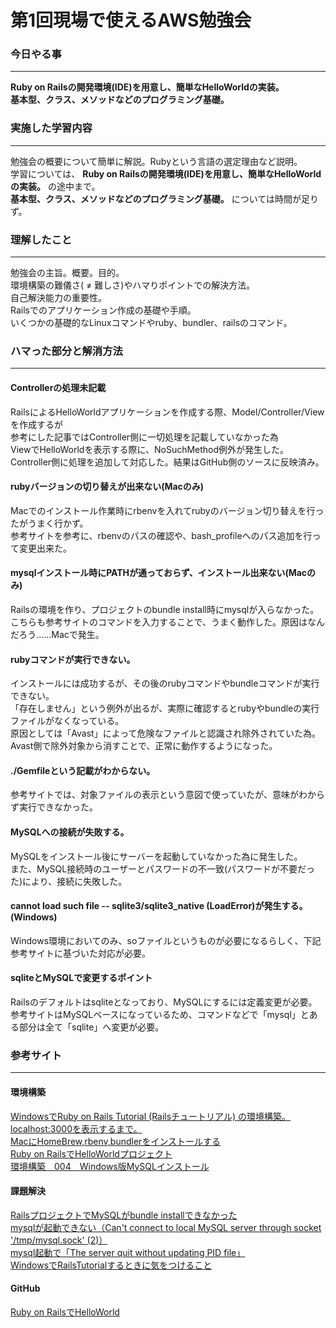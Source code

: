 # 第1回現場で使えるAWS勉強会

### 今日やる事
****
**Ruby on Railsの開発環境(IDE)を用意し、簡単なHelloWorldの実装。**  
**基本型、クラス、メソッドなどのプログラミング基礎。**

### 実施した学習内容
****
勉強会の概要について簡単に解説。Rubyという言語の選定理由など説明。  
学習については、 **Ruby on Railsの開発環境(IDE)を用意し、簡単なHelloWorldの実装。** の途中まで。  
**基本型、クラス、メソッドなどのプログラミング基礎。** については時間が足りず。

### 理解したこと
****
勉強会の主旨。概要。目的。  
環境構築の難儀さ( ≠ 難しさ)やハマりポイントでの解決方法。  
自己解決能力の重要性。  
Railsでのアプリケーション作成の基礎や手順。  
いくつかの基礎的なLinuxコマンドやruby、bundler、railsのコマンド。

### ハマった部分と解消方法
****
#### Controllerの処理未記載
RailsによるHelloWorldアプリケーションを作成する際、Model/Controller/Viewを作成するが  
参考にした記事ではController側に一切処理を記載していなかった為  
ViewでHelloWorldを表示する際に、NoSuchMethod例外が発生した。  
Controller側に処理を追加して対応した。結果はGitHub側のソースに反映済み。  

#### rubyバージョンの切り替えが出来ない(Macのみ)
Macでのインストール作業時にrbenvを入れてrubyのバージョン切り替えを行ったがうまく行かず。  
参考サイトを参考に、rbenvのパスの確認や、bash_profileへのパス追加を行って変更出来た。  

#### mysqlインストール時にPATHが通っておらず、インストール出来ない(Macのみ)
Railsの環境を作り、プロジェクトのbundle install時にmysqlが入らなかった。  
こちらも参考サイトのコマンドを入力することで、うまく動作した。原因はなんだろう……Macで発生。  

#### rubyコマンドが実行できない。
インストールには成功するが、その後のrubyコマンドやbundleコマンドが実行できない。  
「存在しません」という例外が出るが、実際に確認するとrubyやbundleの実行ファイルがなくなっている。  
原因としては「Avast」によって危険なファイルと認識され除外されていた為。  
Avast側で除外対象から消すことで、正常に動作するようになった。

#### ./Gemfileという記載がわからない。
参考サイトでは、対象ファイルの表示という意図で使っていたが、意味がわからず実行できなかった。

#### MySQLへの接続が失敗する。
MySQLをインストール後にサーバーを起動していなかった為に発生した。  
また、MySQL接続時のユーザーとパスワードの不一致(パスワードが不要だった)により、接続に失敗した。

#### cannot load such file -- sqlite3/sqlite3_native (LoadError)が発生する。(Windows)
Windows環境においてのみ、soファイルというものが必要になるらしく、下記参考サイトに基づいた対応が必要。

#### sqliteとMySQLで変更するポイント
Railsのデフォルトはsqliteとなっており、MySQLにするには定義変更が必要。  
参考サイトはMySQLベースになっているため、コマンドなどで「mysql」とある部分は全て「sqlite」へ変更が必要。

### 参考サイト
****
#### 環境構築
[WindowsでRuby on Rails Tutorial (Railsチュートリアル) の環境構築。localhost:3000を表示するまで。](https://azumayuri.hatenablog.com/entry/2018/08/08/034005)  
[MacにHomeBrew,rbenv,bundlerをインストールする](https://qiita.com/shinkuFencer/items/3679cfd966f6a61ccd1b)  
[Ruby on RailsでHelloWorldプロジェクト](https://qiita.com/Knoth/items/8627c33fcd926ff014a4)  
[環境構築　004　Windows版MySQLインストール](https://qiita.com/KeisyaRinco/items/c3074d8450cad96f7e4f)  

#### 課題解決
[RailsプロジェクトでMySQLがbundle installできなかった](https://qiita.com/akito19/items/e1dc54f907987e688cc0)  
[mysqlが起動できない（Can't connect to local MySQL server through socket '/tmp/mysql.sock' (2)）](https://qiita.com/carotene4035/items/e00076fe3990b9178cc0)  
[mysql起動で「The server quit without updating PID file」](https://qiita.com/mogetarou/items/e34ca51d3756d55d7800)  
[WindowsでRailsTutorialするときに気をつけること](https://qiita.com/jun_moka/items/a83a8149bc97cedc16b5)  

#### GitHub
[Ruby on RailsでHelloWorld](https://github.com/koujienami/HelloWorld)